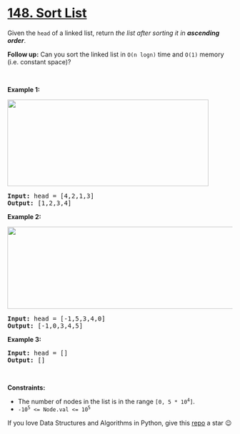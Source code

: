 # [148. Sort List][title]

<p>Given the <code>head</code> of a linked list, return <em>the list after sorting it in <strong>ascending order</strong></em>.</p>
<p><strong>Follow up:</strong> Can you sort the linked list in <code>O(n logn)</code> time and <code>O(1)</code> memory (i.e. constant space)?</p>
<p> </p>
<p><strong>Example 1:</strong></p>
<img alt="" src="https://assets.leetcode.com/uploads/2020/09/14/sort_list_1.jpg" style="width: 450px; height: 194px;"/>
<pre><strong>Input:</strong> head = [4,2,1,3]
<strong>Output:</strong> [1,2,3,4]
</pre>
<p><strong>Example 2:</strong></p>
<img alt="" src="https://assets.leetcode.com/uploads/2020/09/14/sort_list_2.jpg" style="width: 550px; height: 184px;"/>
<pre><strong>Input:</strong> head = [-1,5,3,4,0]
<strong>Output:</strong> [-1,0,3,4,5]
</pre>
<p><strong>Example 3:</strong></p>
<pre><strong>Input:</strong> head = []
<strong>Output:</strong> []
</pre>
<p> </p>
<p><strong>Constraints:</strong></p>
<ul>
<li>The number of nodes in the list is in the range <code>[0, 5 * 10<sup>4</sup>]</code>.</li>
<li><code>-10<sup>5</sup> &lt;= Node.val &lt;= 10<sup>5</sup></code></li>
</ul>


If you love Data Structures and Algorithms in Python, give this [repo][me] a star :wink:

[title]: https://leetcode.com/problems/sort-list
[me]: https://github.com/bumblebee211196/awesome-python-leetcode